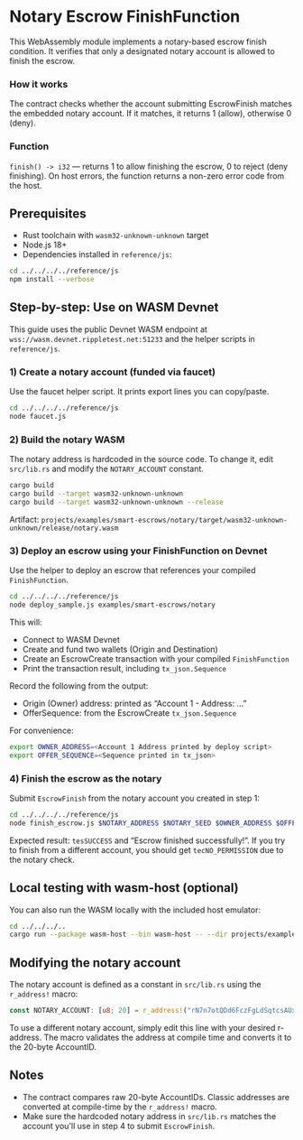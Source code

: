 # Notary Escrow FinishFunction

This WebAssembly module implements a notary-based escrow finish condition. It verifies that only a designated notary
account is allowed to finish the escrow.

### How it works

The contract checks whether the account submitting EscrowFinish matches the embedded notary account. If it matches, it
returns 1 (allow), otherwise 0 (deny).

### Function

`finish() -> i32` — returns 1 to allow finishing the escrow, 0 to reject (deny finishing). On host errors, the function
returns a non-zero error code from the host.

## Prerequisites

- Rust toolchain with `wasm32-unknown-unknown` target
- Node.js 18+
- Dependencies installed in `reference/js`:

```bash
cd ../../../../reference/js
npm install --verbose
```

## Step-by-step: Use on WASM Devnet

This guide uses the public Devnet WASM endpoint at `wss://wasm.devnet.rippletest.net:51233` and the helper scripts in
`reference/js`.

### 1) Create a notary account (funded via faucet)

Use the faucet helper script. It prints export lines you can copy/paste.

```bash
cd ../../../../reference/js
node faucet.js
```

### 2) Build the notary WASM

The notary address is hardcoded in the source code. To change it, edit `src/lib.rs` and modify the `NOTARY_ACCOUNT` constant.

```bash
cargo build
cargo build --target wasm32-unknown-unknown
cargo build --target wasm32-unknown-unknown --release
```

Artifact: `projects/examples/smart-escrows/notary/target/wasm32-unknown-unknown/release/notary.wasm`

### 3) Deploy an escrow using your FinishFunction on Devnet

Use the helper to deploy an escrow that references your compiled `FinishFunction`.

```bash
cd ../../../../reference/js
node deploy_sample.js examples/smart-escrows/notary
```

This will:

- Connect to WASM Devnet
- Create and fund two wallets (Origin and Destination)
- Create an EscrowCreate transaction with your compiled `FinishFunction`
- Print the transaction result, including `tx_json.Sequence`

Record the following from the output:

- Origin (Owner) address: printed as “Account 1 - Address: ...”
- OfferSequence: from the EscrowCreate `tx_json.Sequence`

For convenience:

```bash
export OWNER_ADDRESS=<Account 1 Address printed by deploy script>
export OFFER_SEQUENCE=<Sequence printed in tx_json>
```

### 4) Finish the escrow as the notary

Submit `EscrowFinish` from the notary account you created in step 1:

```bash
cd ../../../../reference/js
node finish_escrow.js $NOTARY_ADDRESS $NOTARY_SEED $OWNER_ADDRESS $OFFER_SEQUENCE
```

Expected result: `tesSUCCESS` and “Escrow finished successfully!”. If you try to finish from a different account, you
should get `tecNO_PERMISSION` due to the notary check.

## Local testing with wasm-host (optional)

You can also run the WASM locally with the included host emulator:

```bash
cd ../../../..
cargo run --package wasm-host --bin wasm-host -- --dir projects/examples/smart-escrows/notary --project notary
```

## Modifying the notary account

The notary account is defined as a constant in `src/lib.rs` using the `r_address!` macro:

```rust
const NOTARY_ACCOUNT: [u8; 20] = r_address!("rN7n7otQDd6FczFgLdSqtcsAUxDkw6fzRH");
```

To use a different notary account, simply edit this line with your desired r-address. The macro validates the address at compile time and converts it to the 20-byte AccountID.

## Notes

- The contract compares raw 20-byte AccountIDs. Classic addresses are converted at compile-time by the `r_address!` macro.
- Make sure the hardcoded notary address in `src/lib.rs` matches the account you'll use in step 4 to submit `EscrowFinish`.

